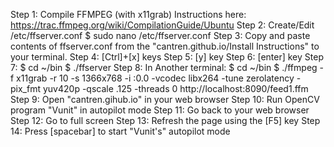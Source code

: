 Step 1: Compile FFMPEG (with x11grab)
Instructions here: https://trac.ffmpeg.org/wiki/CompilationGuide/Ubuntu
Step 2: Create/Edit /etc/ffserver.conf
$ sudo nano /etc/ffserver.conf
Step 3: Copy and paste contents of ffserver.conf from the "cantren.github.io/Install Instructions" to your terminal.
Step 4: [Ctrl]+[x] keys
Step 5: [y] key
Step 6: [enter] key
Step 7: 
$ cd ~/bin
$ ./ffserver
Step 8: In Another terminal:
$ cd ~/bin
$ ./ffmpeg -f x11grab -r 10 -s 1366x768 -i :0.0 -vcodec libx264 -tune zerolatency -pix_fmt yuv420p -qscale .125 -threads 0 http://localhost:8090/feed1.ffm
Step 9: Open "cantren.gihub.io" in your web browser
Step 10: Run OpenCV program "Vunit" in autopilot mode 
Step 11: Go back to your web browser
Step 12: Go to full screen
Step 13: Refresh the page using the [F5] key
Step 14: Press [spacebar] to start "Vunit's" autopilot mode
